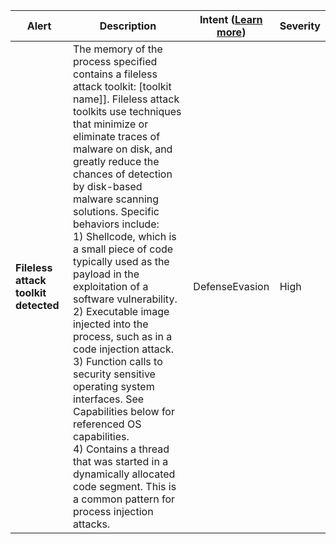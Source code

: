 |Alert|Description|Intent ([Learn more](#intentions))|Severity|
|----|----|:----:|--|
|**Fileless attack toolkit detected**|The memory of the process specified contains a fileless attack toolkit: [toolkit name]]. Fileless attack toolkits use techniques that minimize or eliminate traces of malware on disk, and greatly reduce the chances of detection by disk-based malware scanning solutions. Specific behaviors include:<br>1) Shellcode, which is a small piece of code typically used as the payload in the exploitation of a software vulnerability.<br>2) Executable image injected into the process, such as in a code injection attack.<br>3) Function calls to security sensitive operating system interfaces. See Capabilities below for referenced OS capabilities.<br>4) Contains a thread that was started in a dynamically allocated code segment. This is a common pattern for process injection attacks.|DefenseEvasion|High|


